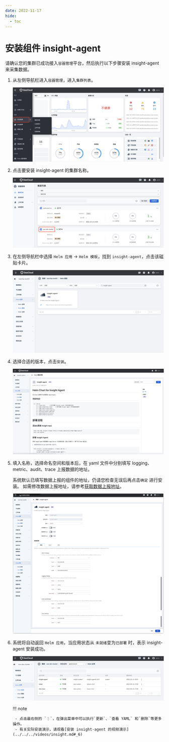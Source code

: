 ```yaml
---
date: 2022-11-17
hide:
  - toc
---
```


# 安装组件 insight-agent

请确认您的集群已成功接入`容器管理`平台，然后执行以下步骤安装 insight-agent 来采集数据。

1. 从左侧导航栏进入`容器管理`，进入`集群列表`。

    ![进入集群列表](../../images/login01.png)

1. 点击要安装 insight-agent 的集群名称。

    ![点击集群名称](../../images/login02.png)

1. 在左侧导航栏中选择 `Helm 应用` -> `Helm 模板`，找到 `insight-agent`，点击该磁贴卡片。

    ![找到 insight-agent](../../images/installagent01.png)

1. 选择合适的版本，点击`安装`。

    ![安装](../../images/installagent02.png)

1. 填入名称，选择命名空间和版本后，在 yaml 文件中分别填写 logging、metric、audit、trace 上报数据的地址。

    系统默认已填写数据上报的组件的地址，仍请您检查无误后再点击`确定` 进行安装。
    如需修改数据上报地址，请参考[获取数据上报地址](gethosturl.md)。

    ![填表](../../images/installagent03.png)

1. 系统将自动返回 `Helm 应用`，当应用状态从 `未就绪`变为`已部署` 时，表示 insight-agent 安装成功。

    ![成功](../../images/login03.png)

    !!! note

        - 点击最右侧的 `⋮`，在弹出菜单中可以执行`更新`、`查看 YAML` 和`删除`等更多操作。
        - 有关实际安装演示，请观看[安装 insight-agent 的视频演示](../../../videos/insight.md#_6)
